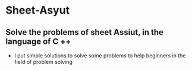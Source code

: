 # Sheet-Asyut
Solve the problems of sheet Assiut, in the language of C ++
----------------------------------------------
* I put simple solutions to solve some problems to help beginners in the field of problem solving
